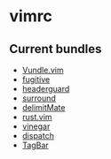 vimrc
=====
Current bundles
---------------

* [Vundle.vim](https://github.com/gmarik/Vundle.vim)
* [fugitive](https://github.com/tpope/vim-fugitive)
* [headerguard](https://github.com/drmikehenry/vim-headerguard)
* [surround](https://github.com/tpope/vim-surround)
* [delimitMate](https://github.com/Raimondi/delimitMate)
* [rust.vim](https://github.com/rust-lang/rust.vim)
* [vinegar](https://github.com/tpope/vim-vinegar)
* [dispatch](https://github.com/tpope/vim-dispatch)
* [TagBar](https://github.com/majutsushi/tagbar)
